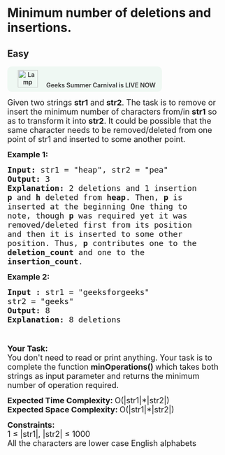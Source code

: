 # Minimum number of deletions and insertions.
## Easy 
<div class="problem-statement">
                <p><a onclick="gtagHelperFunction('clickopen','salesevent_gsc_problemspage_promobanner')" href="https://practice.geeksforgeeks.org/summer-carnival-2022?utm_source=practiceproblems&amp;utm_medium=problemspromobanner&amp;utm_campaign=gsc22" target="_blank"></a></p><div style="margin: 14px 0px !important;" class="row"><a onclick="gtagHelperFunction('clickopen','salesevent_gsc_problemspage_promobanner')" href="https://practice.geeksforgeeks.org/summer-carnival-2022?utm_source=practiceproblems&amp;utm_medium=problemspromobanner&amp;utm_campaign=gsc22" target="_blank">             <div class="col-md-12" style="cursor:pointer;background: #EFF8F3 0% 0% no-repeat padding-box; display: flex; align-items: center; position:                 relative; padding: 1.5%; border-radius: 10px; display: inline-block; text-align: center; font-weight: 600; color: #333"> <img src="https://media.geeksforgeeks.org/img-practice/gcs2022thumbnail-1649059370.png" alt="Lamp" width="46" height="40" style="background: transparent 0% 0% no-repeat padding-box;opacity: 1; margin: 0 16px;" class="img-responsive"> Geeks Summer Carnival is LIVE NOW &nbsp; <i class="fa fa-external-link" aria-hidden="true"></i> </div></a></div><p><span style="font-size:18px">Given two strings <strong>str1</strong> and <strong>str2</strong>. The task is to remove or insert the minimum number of characters from/in <strong>str1</strong> so as to transform it into <strong>str2</strong>. It could be possible that the same character needs to be removed/deleted from one point of str1 and inserted to some another point.</span></p>

<p><span style="font-size:18px"><strong>Example 1:</strong></span></p>

<pre><span style="font-size:18px"><strong>Input: </strong>str1 = "heap", str2 = "pea"
<strong>Output:</strong> 3
<strong>Explanation: </strong>2 deletions and 1 insertion</span>
<strong><span style="font-size:18px">p</span></strong><span style="font-size:18px"> and <strong>h</strong> deleted from <strong>heap</strong>. Then, <strong>p</strong> is 
inserted at the beginning One thing to 
note, though <strong>p</strong> was required yet it was 
removed/deleted first from its position 
and then it is inserted to some other 
position. Thus, <strong>p</strong> contributes one to the 
<strong>deletion_count</strong> and one to the 
<strong>insertion_count</strong>.</span></pre>

<p><span style="font-size:18px"><strong>Example 2:</strong></span></p>

<pre><span style="font-size:18px"><strong>Input : </strong>str1 = "geeksforgeeks"
str2 = "geeks"
<strong>Output: </strong>8
<strong>Explanation: </strong>8 deletions</span>
</pre>

<p>&nbsp;</p>

<p><span style="font-size:18px"><strong>Your Task:</strong><br>
You don't need to read or&nbsp;print anything. Your task is to complete the function <strong>minOperations()&nbsp;</strong>which takes both strings as input parameter and returns the minimum number of operation required.</span></p>

<p><span style="font-size:18px"><strong>Expected Time Complexity:&nbsp;</strong>O(|str1|*|str2|)<br>
<strong>Expected Space Complexity: </strong>O(|str1|*|str2|</span><span style="font-size:18px">)</span></p>

<p><span style="font-size:18px"><strong>Constraints:</strong><br>
1 ≤ |str1|, |str2| ≤ 1000</span><br>
<span style="font-size:18px">All the characters are lower case English alphabets</span></p>
 <p></p>
            </div>